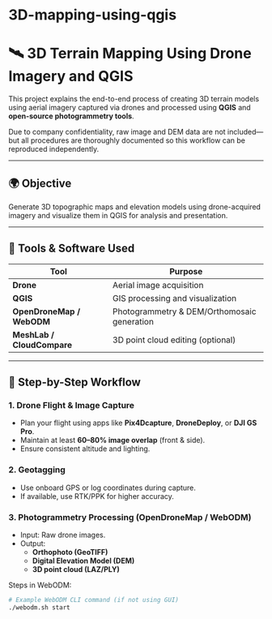 # 3D-mapping-using-qgis
# 🛰️ 3D Terrain Mapping Using Drone Imagery and QGIS

This project explains the end-to-end process of creating 3D terrain models using aerial imagery captured via drones and processed using **QGIS** and **open-source photogrammetry tools**.

Due to company confidentiality, raw image and DEM data are not included—but all procedures are thoroughly documented so this workflow can be reproduced independently.

---

## 🌍 Objective

Generate 3D topographic maps and elevation models using drone-acquired imagery and visualize them in QGIS for analysis and presentation.

---

## 🧰 Tools & Software Used

| Tool         | Purpose                              |
|--------------|---------------------------------------|
| **Drone**    | Aerial image acquisition              |
| **QGIS**     | GIS processing and visualization      |
| **OpenDroneMap / WebODM** | Photogrammetry & DEM/Orthomosaic generation |
| **MeshLab / CloudCompare** | 3D point cloud editing (optional) |

---

## 🚁 Step-by-Step Workflow

### 1. **Drone Flight & Image Capture**
- Plan your flight using apps like **Pix4Dcapture**, **DroneDeploy**, or **DJI GS Pro**.
- Maintain at least **60–80% image overlap** (front & side).
- Ensure consistent altitude and lighting.

### 2. **Geotagging**
- Use onboard GPS or log coordinates during capture.
- If available, use RTK/PPK for higher accuracy.

### 3. **Photogrammetry Processing (OpenDroneMap / WebODM)**
- Input: Raw drone images.
- Output:
  - **Orthophoto (GeoTIFF)**
  - **Digital Elevation Model (DEM)**
  - **3D point cloud (LAZ/PLY)**

Steps in WebODM:
```bash
# Example WebODM CLI command (if not using GUI)
./webodm.sh start
